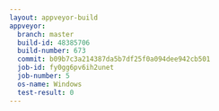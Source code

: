 ```yaml
---
layout: appveyor-build
appveyor:
  branch: master
  build-id: 48385706
  build-number: 673
  commit: b09b7c3a214387da5b7df25f0a094dee942cb501
  job-id: fy0gg6pv6ih2unet
  job-number: 5
  os-name: Windows
  test-result: 0
---
```

